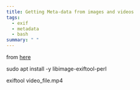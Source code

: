 ```yaml
---
title: Getting Meta-data from images and videos
tags:
  - exif
  - metadata
  - bash
summary: " "
---
```


from [here](https://unix.stackexchange.com/questions/131186/get-metadata-from-a-video-in-the-terminal)


sudo apt install -y libimage-exiftool-perl

exiftool video_file.mp4 